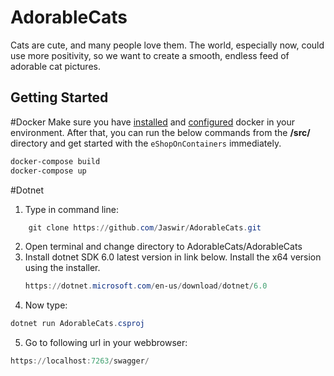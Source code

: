 # AdorableCats
Cats are cute, and many people love them. The world, especially now, could use more positivity, so we want to create a smooth, endless feed of adorable cat pictures.

## Getting Started

#Docker
Make sure you have [installed](https://docs.docker.com/docker-for-windows/install/) and [configured](https://github.com/dotnet-architecture/eShopOnContainers/wiki/Windows-setup#configure-docker) docker in your environment. After that, you can run the below commands from the **/src/** directory and get started with the `eShopOnContainers` immediately.

```powershell
docker-compose build
docker-compose up
```
#Dotnet
1. Type in command line:
```powershell
    git clone https://github.com/Jaswir/AdorableCats.git
```
2. Open terminal and change directory to AdorableCats/AdorableCats 
3. Install dotnet SDK 6.0 latest version in link below. 
   Install the x64 version using the installer. 
    ```powershell
    https://dotnet.microsoft.com/en-us/download/dotnet/6.0
    ```
4. Now type: 
```powershell
dotnet run AdorableCats.csproj
```
5. Go to following url in your webbrowser:
```powershell
https://localhost:7263/swagger/
```


